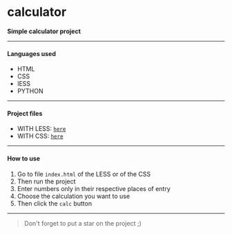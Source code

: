 # calculator

**Simple calculator project**

___
#### Languages ​​used
* HTML
* CSS
* lESS
* PYTHON

---
#### Project files
* WITH LESS: [``here``](./with_less/style.less)
* WITH CSS: [``here``](./with_css/style.css)

---
#### How to use
1. Go to file `index.html` of the LESS or of the CSS
2. Then run the project
3. Enter numbers only in their respective places of entry 
4. Choose the calculation you want to use
5. Then click the `calc` button

---
> Don't forget to put a star on the project ;)
